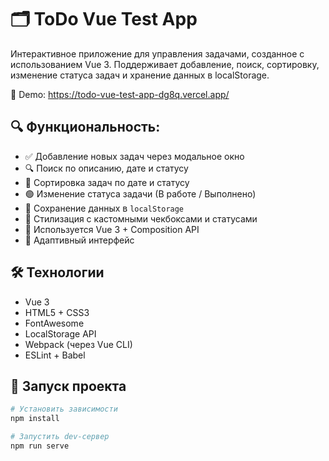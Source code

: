 # 🗂️ ToDo Vue Test App

Интерактивное приложение для управления задачами, созданное с использованием Vue 3. Поддерживает добавление, поиск, сортировку, изменение статуса задач и хранение данных в localStorage.

🔗 Demo: https://todo-vue-test-app-dg8q.vercel.app/

## 🔍 Функциональность:

- ✅ Добавление новых задач через модальное окно
- 🔍 Поиск по описанию, дате и статусу
- 📅 Сортировка задач по дате и статусу
- 🟢 Изменение статуса задачи (В работе / Выполнено)
- 💾 Сохранение данных в `localStorage`
- 🎨 Стилизация с кастомными чекбоксами и статусами
- 🧠 Используется Vue 3 + Composition API
- 📱 Адаптивный интерфейс

## 🛠️ Технологии

- Vue 3
- HTML5 + CSS3
- FontAwesome
- LocalStorage API
- Webpack (через Vue CLI)
- ESLint + Babel

## 🚀 Запуск проекта

```bash
# Установить зависимости
npm install

# Запустить dev-сервер
npm run serve
